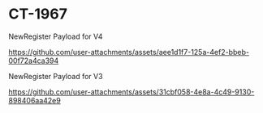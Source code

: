 # CT-1967
NewRegister Payload for V4

https://github.com/user-attachments/assets/aee1d1f7-125a-4ef2-bbeb-00f72a4ca394

NewRegister Payload for V3

https://github.com/user-attachments/assets/31cbf058-4e8a-4c49-9130-898406aa42e9

